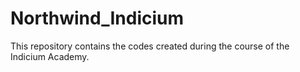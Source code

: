 # Northwind_Indicium
This repository contains the codes created during the course of the Indicium Academy.
